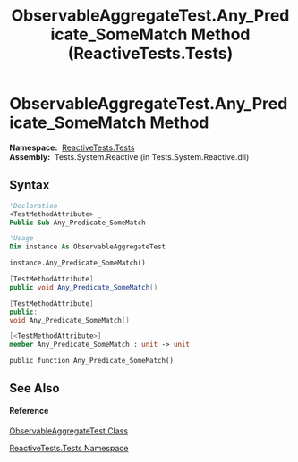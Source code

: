 ﻿---
title: ObservableAggregateTest.Any_Predicate_SomeMatch Method  (ReactiveTests.Tests)
TOCTitle: Any_Predicate_SomeMatch Method
ms:assetid: M:ReactiveTests.Tests.ObservableAggregateTest.Any_Predicate_SomeMatch
ms:mtpsurl: https://msdn.microsoft.com/en-us/library/reactivetests.tests.observableaggregatetest.any_predicate_somematch(v=VS.103)
ms:contentKeyID: 36619042
ms.date: 06/28/2011
mtps_version: v=VS.103
f1_keywords:
- ReactiveTests.Tests.ObservableAggregateTest.Any_Predicate_SomeMatch
dev_langs:
- CSharp
- JScript
- VB
- FSharp
- c++
---

# ObservableAggregateTest.Any\_Predicate\_SomeMatch Method

**Namespace:**  [ReactiveTests.Tests](hh289046\(v=vs.103\).md)  
**Assembly:**  Tests.System.Reactive (in Tests.System.Reactive.dll)

## Syntax

``` vb
'Declaration
<TestMethodAttribute> _
Public Sub Any_Predicate_SomeMatch
```

``` vb
'Usage
Dim instance As ObservableAggregateTest

instance.Any_Predicate_SomeMatch()
```

``` csharp
[TestMethodAttribute]
public void Any_Predicate_SomeMatch()
```

``` c++
[TestMethodAttribute]
public:
void Any_Predicate_SomeMatch()
```

``` fsharp
[<TestMethodAttribute>]
member Any_Predicate_SomeMatch : unit -> unit 
```

``` jscript
public function Any_Predicate_SomeMatch()
```

## See Also

#### Reference

[ObservableAggregateTest Class](hh314823\(v=vs.103\).md)

[ReactiveTests.Tests Namespace](hh289046\(v=vs.103\).md)

